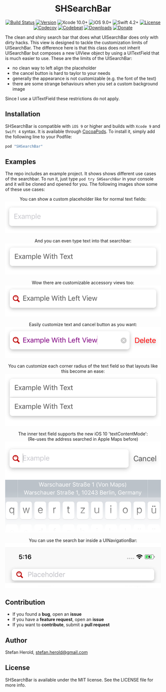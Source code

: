 
<!-- <p align="center">
<img src="./icon.png" alt="SHSearchBar" height="128" width="128">
</p> -->

<h1 align="center">SHSearchBar</h1>

<p align="center">
  <a href="https://github.com/Blackjacx/SHSearchBar"><img alt="Build Status" src="https://app.bitrise.io/app/582435533da6e6e8/status.svg?token=txPO2FVRfVTh3wS57eoOuw&branch=develop"/></a>
  <a href="http://cocoadocs.org/docsets/SHSearchBar"><img alt="Version" src="https://cocoapod-badges.herokuapp.com/v/SHSearchBar/badge.svg"/></a>
  <img alt="Xcode 10.0+" src="https://img.shields.io/badge/Xcode-10.0%2B-blue.svg"/>
  <img alt="iOS 9.0+" src="https://img.shields.io/badge/iOS-9.0%2B-blue.svg"/>
  <img alt="Swift 4.2+" src="https://img.shields.io/badge/Swift-4.2%2B-orange.svg"/>
  <!-- <a href="https://github.com/Carthage/Carthage"><img alt="Carthage compatible" src="https://img.shields.io/badge/Carthage-Compatible-brightgreen.svg?style=flat"/></a> -->
  <a href="https://github.com/Blackjacx/SHSearchBar/blob/develop/LICENSE?raw=true"><img alt="License" src="https://img.shields.io/cocoapods/l/SHSearchBar.svg?style=flat"/></a>
  <a href="https://codecov.io/gh/blackjacx/SHSearchBar"><img alt="Codecov" src="https://codecov.io/gh/blackjacx/SHSearchBar/branch/master/graph/badge.svg"/></a>
  <a href="https://codebeat.co/projects/github-com-blackjacx-shsearchbar"><img alt="Codebeat" src="https://codebeat.co/badges/44539071-5029-4379-9d33-99dd721915c8" /></a>
  <a href="http://cocoadocs.org/docsets/SHSearchBar/"><img alt="Downloads" src="https://img.shields.io/cocoapods/dt/SHSearchBar.svg?maxAge=3600&style=flat" /></a>
  <a href="https://www.paypal.me/STHEROLD"><img alt="Donate" src="https://img.shields.io/badge/Donate-PayPal-blue.svg"/></a>
</p>

The clean and shiny search bar that does what UISearchBar does only with dirty 
hacks. This view is designed to tackle the customization limits of UISearchBar. 
The difference here is that this class does not inherit UISearchBar but 
composes a new UIView object by using a UITextField that is much easier to use. 
These are the limits of the UISearchBar:

- no clean way to left align the placeholder
- the cancel button is hard to taylor to your needs
- generally the appearance is not customizable (e.g. the font of the text)
- there are some strange behaviours when you set a custom background image

Since I use a UITextField these restrictions do not apply.

## Installation

SHSearchBar is compatible with `iOS 9` or higher and builds with `Xcode 9` 
and `Swift 4` syntax. It is available through [CocoaPods](http://cocoapods.org). 
To install it, simply add the following line to your Podfile:

```ruby
pod "SHSearchBar"
```

## Examples

The repo includes an example project. It shows shows different use cases of 
the searchbar. To run it, just type `pod try SHSearchBar` in your console and 
it will be cloned and opened for you. The following images show some of these 
use cases:

<p align="center">
<caption align="center">You can show a custom placeholder like for normal text fields:</caption><br />
<img src="./github/assets/example_01.png" alt="Placeholder">
</p>

<p align="center">
<caption align="center">And you can even type text into that searchbar:</caption><br />
<img src="./github/assets/example_02.png" alt="Text">
</p>

<p align="center">
<caption align="center">Wow there are customizable accessory views too:</caption><br />
<img src="./github/assets/example_03.png" alt="Accesssory Icon">
</p>

<p align="center">
<caption align="center">Easily customize text and cancel button as you want:</caption><br />
<img src="./github/assets/example_04.png" alt="Customizable text and ancel button">
</p>

<p align="center">
<caption align="center">You can customize each corner radius of the text field so that layouts like this become an ease:</caption><br />
<img src="./github/assets/example_06.png" alt="Corner Radius Customization">
</p>

<p align="center">
<caption align="center">The inner text field supports the new iOS 10 'textContentMode':<br />(Re-uses the address searched in Apple Maps before)</caption><br />
<img src="./github/assets/example_05.png" alt="UITextContentMode Support">
</p>

<p align="center">
<caption align="center">You can use the search bar inside a UINavigationBar:</caption><br />
<img src="./github/assets/example_07.png" alt="UINavigationBar Support">
</p>

## Contribution

- If you found a **bug**, open an **issue**
- If you have a **feature request**, open an **issue**
- If you want to **contribute**, submit a **pull request**

## Author

Stefan Herold, stefan.herold@gmail.com

## License

SHSearchBar is available under the MIT license. See the LICENSE file for more 
info.
